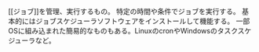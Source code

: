 [[ジョブ]]を管理、実行するもの。
特定の時間や条件でジョブを実行する。
基本的にはジョブスケジューラソフトウェアをインストールして機能する。
一部OSに組み込まれた簡易的なものもある。LinuxのcronやWindowsのタスクスケジューラなど。